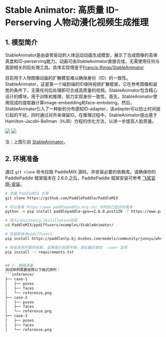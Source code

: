 # Stable Animator: 高质量 ID-Perserving 人物动漫化视频生成推理

## 1. 模型简介
StableAnimator是由姿势驱动的人体运动动画生成模型，展示了合成图像的高保真度和ID-perserving能力。动画可由StableAnimator直接合成，无需使用任何与面部相关的后处理工具。具体实现借鉴于[Francis-Rings/StableAnimator](https://github.com/Francis-Rings/StableAnimator/tree/main)

目前用于人物图像动画的扩散模型难以确保身份（ID）的一致性。StableAnimator，这是第一个端到端的ID保持视频扩散框架，它在参考图像和姿势的条件下，无需任何后处理即可合成高质量的视频。StableAnimator包含精心设计的模块，用于训练和推理，努力实现身份一致性。首先，StableAnimator使用现成的提取器计算image-embedding和face-embdeing。然后，StableAnimator引入了一种新的分布感知ID-adapter，该adepter可以防止时间层引起的干扰，同时通过对齐来保留ID。在推理过程中，StableAnimator提出基于Hamilton-Jacobi-Bellman（HJB）方程的优化方法，以进一步提高人脸质量。


![](https://github.com/Francis-Rings/StableAnimator/raw/main/assets/figures/framework.jpg?raw=true)
![](https://github.com/Francis-Rings/StableAnimator/raw/main/assets/figures/case-18.gif?raw=true)

注：上图引自 [StableAnimator](https://arxiv.org/abs/2411.17697)。

## 2. 环境准备

通过 `git clone` 命令拉取 PaddleMIX 源码，并安装必要的依赖库。请确保你的 PaddlePaddle 框架版本在 2.6.0 之后，PaddlePaddle 框架安装可参考 [飞桨官网-安装](https://www.paddlepaddle.org.cn/install/quick?docurl=/documentation/docs/zh/install/pip/linux-pip.html)。

```bash
# 克隆 PaddleMIX 仓库
git clone https://github.com/PaddlePaddle/PaddleMIX

# 可以查看 https://www.paddlepaddle.org.cn/ 寻找自己适合的版本
python -m pip install paddlepaddle-gpu==2.6.0.post120 -f https://www.paddlepaddle.org.cn/whl/linux/mkl/avx/stable.html

# 进入consistency_distillation目录
cd PaddleMIX/ppdiffusers/examples/StableAnimator/

# 安装新版本ppdiffusers
pip install https://paddlenlp.bj.bcebos.com/models/community/junnyu/wheels/ppdiffusers-0.24.0-py3-none-any.whl --user

# 安装其他所需的依赖, 如果提示权限不够，请在最后增加 --user 选项
pip install -r requirements.txt


## 2. 数据准备
测试样例需要按照以下格式排列：
```inference/
├── case-1
│   ├── poses
│   ├── faces
│   └── reference.png
├── case-2
│   ├── poses
│   ├── faces
│   └── reference.png
├── case-3
│   ├── poses
│   ├── faces
│   └── reference.png
```